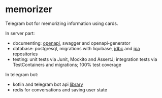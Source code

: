 # memorizer

Telegram bot for memorizing information using cards.

In server part:
* documenting: [openapi](./src/main/resources/api.0.1.yaml), swagger and openapi-generator
* database: postgresql, migrations with liquibase, [jdbc](./src/main/java/com/github/bondarevv23/memorizer/repository/jdbc)
and [jpa](./src/main/java/com/github/bondarevv23/memorizer/repository/jpa) repositories
* testing: unit tests via Junit, Mockito and AssertJ; integration tests via TestContainers and migrations; 100% test coverage

In telegram bot:
* kotlin and telegram bot api [library](https://github.com/vendelieu/telegram-bot)
* redis for conversations and saving user state
